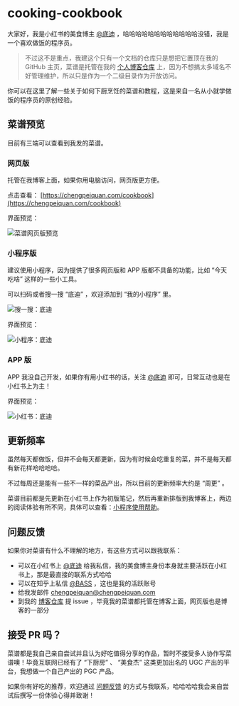 # cooking-cookbook

大家好，我是小红书的美食博主 [@底迪](https://www.xiaohongshu.com/user/profile/5c6cf700000000001003f7f6) ，哈哈哈哈哈哈哈哈哈哈哈哈没错，我是一个喜欢做饭的程序员。

>不过这不是重点，我建这个只有一个文档的仓库只是想把它置顶在我的 GitHub 主页，菜谱是托管在我的 [个人博客仓库](https://github.com/chengpeiquan/chengpeiquan.com) 上，因为不想搞太多域名不好管理维护，所以只是作为一个二级目录作为开放访问。

你可以在这里了解一些关于如何下厨烹饪的菜谱和教程，这是来自一名从小就学做饭的程序员的原创经验。

## 菜谱预览

目前有三端可以查看到我发的菜谱。

### 网页版

托管在我博客上面，如果你用电脑访问，网页版更方便。

点击查看： [https://chengpeiquan.com/cookbook](https://chengpeiquan.com/cookbook)

界面预览：

![菜谱网页版预览](https://cdn.chengpeiquan.com/img/2022/02/20220221112510.jpg?x-oss-process=image/interlace,1)

### 小程序版

建议使用小程序，因为提供了很多网页版和 APP 版都不具备的功能，比如 “今天吃啥” 这样的一些小工具。

可以扫码或者搜一搜 “底迪” ，欢迎添加到 “我的小程序” 里。

![搜一搜：底迪](https://cdn.chengpeiquan.com/img/2022/02/20220221111852.jpg?x-oss-process=image/interlace,1)

界面预览：

![小程序：底迪](https://cdn.chengpeiquan.com/img/2022/02/20220221113828.jpg?x-oss-process=image/interlace,1)

### APP 版

APP 我没自己开发，如果你有用小红书的话，关注 [@底迪](https://www.xiaohongshu.com/user/profile/5c6cf700000000001003f7f6) 即可，日常互动也是在小红书上为主！

界面预览：

![小红书：底迪](https://cdn.chengpeiquan.com/img/2022/02/20220221113517.jpg?x-oss-process=image/interlace,1)

## 更新频率

虽然每天都做饭，但并不会每天都更新，因为有时候会吃重复的菜，并不是每天都有新花样哈哈哈哈。

不过每周还是能有一些不一样的菜品产出，所以目前的更新频率大约是 “周更” 。

菜谱目前都是先更新在小红书上作为初版笔记，然后再重新排版到我博客上，两边的阅读体验有所不同，具体可以查看：[小程序使用帮助](https://chengpeiquan.com/article/cookbook-faq.html)。

## 问题反馈

如果你对菜谱有什么不理解的地方，有这些方式可以跟我联系：

- 可以在小红书上 [@底迪](https://www.xiaohongshu.com/user/profile/5c6cf700000000001003f7f6) 给我私信，我的美食博主身份本身就主要活跃在小红书上，那是最直接的联系方式哈哈
- 可以在知乎上私信 [@BASS](https://www.zhihu.com/people/basss) ，这也是我的活跃账号
- 给我发邮件 [chengpeiquan@chengpeiquan.com](chengpeiquan@chengpeiquan.com)
- 到我的 [博客仓库](https://github.com/chengpeiquan/chengpeiquan.com/issues) 提 issue ，毕竟我的菜谱都托管在博客上面，网页版也是博客的一部分

## 接受 PR 吗？

菜谱都是我自己亲自尝试并且认为好吃值得分享的作品，暂时不接受多人协作写菜谱噢！毕竟互联网已经有了 “下厨房” 、 “美食杰” 这类更加出名的 UGC 产出的平台，我想做一个自己产出的 PGC 产品。

如果你有好吃的推荐，欢迎通过 [问题反馈](#问题反馈) 的方式与我联系，哈哈哈哈我会亲自尝试后撰写一份体验心得并致谢！